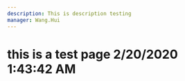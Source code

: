 ```yaml
---
description: This is description testing
manager: Wang.Hui
---
```

# this is a test page 2/20/2020 1:43:42 AM